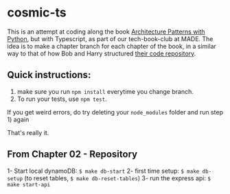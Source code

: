 # cosmic-ts
This is an attempt at coding along the book [Architecture Patterns with Python](https://www.cosmicpython.com/), but with Typescript, as part of our tech-book-club at MADE.
The idea is to make a chapter branch for each chapter of the book, in a similar way to that of how Bob and Harry structured [their code repository](https://github.com/cosmicpython/code).

## Quick instructions:
1) make sure you run `npm install` everytime you change branch.
2) To run your tests, use `npm test`.

If you get weird errors, do try deleting your `node_modules` folder and run step 1) again

That's really it.

## From Chapter 02 - Repository
1- Start local dynamoDB: `$ make db-start`
2- first time setup: `$ make db-setup` (to reset tables, `$ make db-reset-tables`)
3- run the express api: `$ make start-api`

